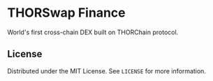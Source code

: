 # THORSwap Finance

World's first cross-chain DEX built on THORChain protocol.


## License

Distributed under the MIT License. See `LICENSE` for more information.